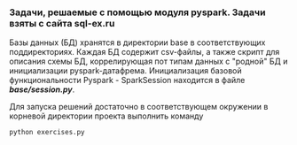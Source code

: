### Задачи, решаемые с помощью модуля pyspark. Задачи взяты с сайта sql-ex.ru

Базы данных (БД) хранятся в директории base в соответствующих поддиректориях. Каждая БД содержит csv-файлы, а также скрипт для описания схемы БД, коррелирующая пот типам данных с "родной" БД и инициализации  pyspark-датафрема.
Инициализация базовой функциональности Pyspark - SparkSession находится в файле ***base/session.py***.

Для запуска решений достаточно в соответствующем окружении в корневой директории проекта выполнить команду

`python exercises.py`

